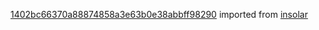 [1402bc66370a88874858a3e63b0e38abbff98290](https://github.com/insolar/insolar/commit/1402bc66370a88874858a3e63b0e38abbff98290) imported from [insolar](https://github.com/insolar/insolar)
